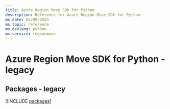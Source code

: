 ```yaml
---
title: Azure Region Move SDK for Python
description: Reference for Azure Region Move SDK for Python
ms.date: 02/09/2024
ms.topic: reference
ms.devlang: python
ms.service: regionmove
---
```

# Azure Region Move SDK for Python - legacy
## Packages - legacy
[!INCLUDE [packages](region-move-index.md)]